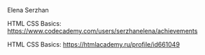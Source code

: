 Elena Serzhan

HTML CSS Basics: https://www.codecademy.com/users/serzhanelena/achievements

HTML CSS Basics: https://htmlacademy.ru/profile/id661049
